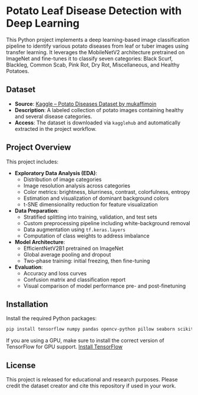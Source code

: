 # Potato Leaf Disease Detection with Deep Learning

This Python project implements a deep learning-based image classification pipeline to identify various potato diseases from leaf or tuber images using transfer learning. It leverages the MobileNetV2 architecture pretrained on ImageNet and fine-tunes it to classify seven categories: Black Scurf, Blackleg, Common Scab, Pink Rot, Dry Rot, Miscellaneous, and Healthy Potatoes.

## Dataset

- **Source**: [Kaggle – Potato Diseases Dataset by mukaffimoin](https://www.kaggle.com/datasets/mukaffimoin/potato-diseases-datasets)
- **Description**: A labeled collection of potato images containing healthy and several disease categories.
- **Access**: The dataset is downloaded via `kagglehub` and automatically extracted in the project workflow.

## Project Overview

This project includes:

- **Exploratory Data Analysis (EDA)**:
  - Distribution of image categories
  - Image resolution analysis across categories
  - Color metrics: brightness, blurriness, contrast, colorfulness, entropy
  - Estimation and visualization of dominant background colors
  - t-SNE dimensionality reduction for feature visualization
- **Data Preparation**:
  - Stratified splitting into training, validation, and test sets
  - Custom preprocessing pipeline including white-background removal
  - Data augmentation using `tf.keras.layers`
  - Computation of class weights to address imbalance
- **Model Architecture**:
  - EfficientNetV2B1 pretrained on ImageNet
  - Global average pooling and dropout
  - Two-phase training: initial freezing, then fine-tuning
- **Evaluation**:
  - Accuracy and loss curves
  - Confusion matrix and classification report
  - Visual comparison of model performance pre- and post-finetuning

## Installation

Install the required Python packages:

```bash
pip install tensorflow numpy pandas opencv-python pillow seaborn scikit-image scikit-learn webcolors matplotlib kagglehub
```

If you are using a GPU, make sure to install the correct version of TensorFlow for GPU support.
[Install TensorFlow](https://www.tensorflow.org/install/pip)


## License

This project is released for educational and research purposes. Please credit the dataset creator and cite this repository if used in your work.
